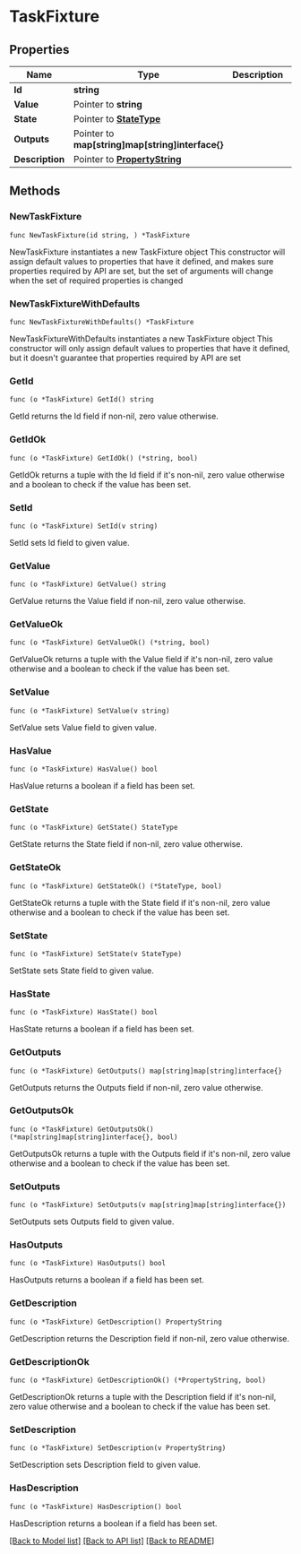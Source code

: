 # TaskFixture

## Properties

Name | Type | Description | Notes
------------ | ------------- | ------------- | -------------
**Id** | **string** |  | 
**Value** | Pointer to **string** |  | [optional] 
**State** | Pointer to [**StateType**](StateType.md) |  | [optional] 
**Outputs** | Pointer to **map[string]map[string]interface{}** |  | [optional] 
**Description** | Pointer to [**PropertyString**](PropertyString.md) |  | [optional] 

## Methods

### NewTaskFixture

`func NewTaskFixture(id string, ) *TaskFixture`

NewTaskFixture instantiates a new TaskFixture object
This constructor will assign default values to properties that have it defined,
and makes sure properties required by API are set, but the set of arguments
will change when the set of required properties is changed

### NewTaskFixtureWithDefaults

`func NewTaskFixtureWithDefaults() *TaskFixture`

NewTaskFixtureWithDefaults instantiates a new TaskFixture object
This constructor will only assign default values to properties that have it defined,
but it doesn't guarantee that properties required by API are set

### GetId

`func (o *TaskFixture) GetId() string`

GetId returns the Id field if non-nil, zero value otherwise.

### GetIdOk

`func (o *TaskFixture) GetIdOk() (*string, bool)`

GetIdOk returns a tuple with the Id field if it's non-nil, zero value otherwise
and a boolean to check if the value has been set.

### SetId

`func (o *TaskFixture) SetId(v string)`

SetId sets Id field to given value.


### GetValue

`func (o *TaskFixture) GetValue() string`

GetValue returns the Value field if non-nil, zero value otherwise.

### GetValueOk

`func (o *TaskFixture) GetValueOk() (*string, bool)`

GetValueOk returns a tuple with the Value field if it's non-nil, zero value otherwise
and a boolean to check if the value has been set.

### SetValue

`func (o *TaskFixture) SetValue(v string)`

SetValue sets Value field to given value.

### HasValue

`func (o *TaskFixture) HasValue() bool`

HasValue returns a boolean if a field has been set.

### GetState

`func (o *TaskFixture) GetState() StateType`

GetState returns the State field if non-nil, zero value otherwise.

### GetStateOk

`func (o *TaskFixture) GetStateOk() (*StateType, bool)`

GetStateOk returns a tuple with the State field if it's non-nil, zero value otherwise
and a boolean to check if the value has been set.

### SetState

`func (o *TaskFixture) SetState(v StateType)`

SetState sets State field to given value.

### HasState

`func (o *TaskFixture) HasState() bool`

HasState returns a boolean if a field has been set.

### GetOutputs

`func (o *TaskFixture) GetOutputs() map[string]map[string]interface{}`

GetOutputs returns the Outputs field if non-nil, zero value otherwise.

### GetOutputsOk

`func (o *TaskFixture) GetOutputsOk() (*map[string]map[string]interface{}, bool)`

GetOutputsOk returns a tuple with the Outputs field if it's non-nil, zero value otherwise
and a boolean to check if the value has been set.

### SetOutputs

`func (o *TaskFixture) SetOutputs(v map[string]map[string]interface{})`

SetOutputs sets Outputs field to given value.

### HasOutputs

`func (o *TaskFixture) HasOutputs() bool`

HasOutputs returns a boolean if a field has been set.

### GetDescription

`func (o *TaskFixture) GetDescription() PropertyString`

GetDescription returns the Description field if non-nil, zero value otherwise.

### GetDescriptionOk

`func (o *TaskFixture) GetDescriptionOk() (*PropertyString, bool)`

GetDescriptionOk returns a tuple with the Description field if it's non-nil, zero value otherwise
and a boolean to check if the value has been set.

### SetDescription

`func (o *TaskFixture) SetDescription(v PropertyString)`

SetDescription sets Description field to given value.

### HasDescription

`func (o *TaskFixture) HasDescription() bool`

HasDescription returns a boolean if a field has been set.


[[Back to Model list]](../README.md#documentation-for-models) [[Back to API list]](../README.md#documentation-for-api-endpoints) [[Back to README]](../README.md)



